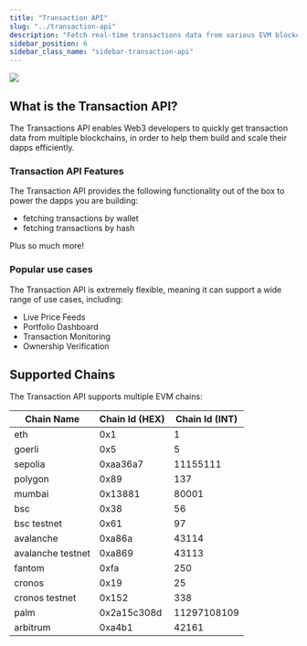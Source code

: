 ```yaml
---
title: "Transaction API"
slug: "../transaction-api"
description: "Fetch real-time transactions data from various EVM blockchains into your applications with Moralis’s powerful cross-chain Transaction API, providing seamless all existing transactions and their detailed logs."
sidebar_position: 6
sidebar_class_name: "sidebar-transaction-api"
---
```


![](/img/content/a9de9d2-image.webp)

## What is the Transaction API?

The Transactions API enables Web3 developers to quickly get transaction data from multiple blockchains, in order to help them build and scale their dapps efficiently.

### Transaction API Features

The Transaction API provides the following functionality out of the box to power the dapps you are building:

- fetching transactions by wallet
- fetching transactions by hash

Plus so much more!

### Popular use cases

The Transaction API is extremely flexible, meaning it can support a wide range of use cases, including:

- Live Price Feeds
- Portfolio Dashboard
- Transaction Monitoring
- Ownership Verification

## Supported Chains

The Transaction API supports multiple EVM chains:

| Chain Name        | Chain Id (HEX) | Chain Id (INT) |
| ----------------- | -------------- | -------------- |
| eth               | 0x1            | 1              |
| goerli            | 0x5            | 5              |
| sepolia           | 0xaa36a7       | 11155111       |
| polygon           | 0x89           | 137            |
| mumbai            | 0x13881        | 80001          |
| bsc               | 0x38           | 56             |
| bsc testnet       | 0x61           | 97             |
| avalanche         | 0xa86a         | 43114          |
| avalanche testnet | 0xa869         | 43113          |
| fantom            | 0xfa           | 250            |
| cronos            | 0x19           | 25             |
| cronos testnet    | 0x152          | 338            |
| palm              | 0x2a15c308d    | 11297108109    |
| arbitrum          | 0xa4b1         | 42161          |
